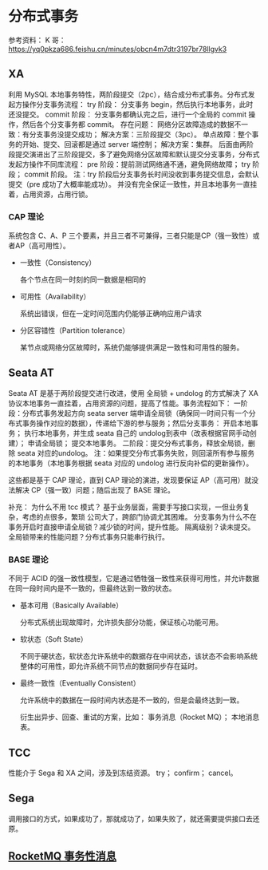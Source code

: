 # 分布式事务

参考资料：
K 哥：
https://yq0pkza686.feishu.cn/minutes/obcn4m7dtr3197br78llgvk3

## XA

利用 MySQL 本地事务特性，两阶段提交（2pc），结合成分布式事务。分布式发起方操作分支事务流程：
try 阶段：
分支事务 begin，然后执行本地事务，此时还没提交。
commit 阶段：
分支事务都确认完之后，进行一个全局的 commit 操作，然后各个分支事务都 commit。
存在问题：
网络分区故障造成的数据不一致：有分支事务没提交成功；
解决方案：三阶段提交（3pc）。
单点故障：整个事务的开始、提交、回滚都是通过 server 端控制；
解决方案：集群。
后面由两阶段提交演进出了三阶段提交，多了避免网络分区故障和默认提交分支事务，分布式发起方操作不同库流程：
pre 阶段：提前测试网络通不通，避免网络故障；
try 阶段；
commit 阶段。
注：try 阶段后分支事务长时间没收到事务提交信息，会默认提交（pre 成功了大概率能成功）。
并没有完全保证一致性，并且本地事务一直挂着，占用资源，占用行锁。

### CAP 理论

系统包含 C、A、P 三个要素，并且三者不可兼得，三者只能是CP（强一致性）或者AP（高可用性）。


- 一致性（Consistency）

  各个节点在同一时刻的同一数据是相同的
  
  
- 可用性（Availability）

  系统出错误，但在一定时间范围内仍能够正确响应用户请求
  
  
- 分区容错性（Partition tolerance）

  某节点或网络分区故障时，系统仍能够提供满足一致性和可用性的服务。
  
## Seata AT

Seata AT 是基于两阶段提交进行改进，使用 全局锁 + undolog 的方式解决了 XA 协议本地事务一直挂着，占用资源的问题，提高了性能。事务流程如下：
一阶段：分布式事务发起方向 seata server 端申请全局锁（确保同一时间只有一个分布式事务操作对应的数据），传递给下游的参与服务；然后分支事务：
开启本地事务；
执行本地事务，并生成 seata 自己的 undolog到表中（改表根据官网手动创建）；
申请全局锁；
提交本地事务。
二阶段：提交分布式事务，释放全局锁，删除 seata 对应的undolog。
注：如果提交分布式事务失败，则回滚所有参与服务的本地事务（本地事务根据 seata 对应的 undolog 进行反向补偿的更新操作）。

这些都是基于 CAP 理论，直到 CAP 理论的演进，发现要保证 AP（高可用）就没法解决 CP（强一致）问题；随后出现了 BASE 理论。

补充：
为什么不用 tcc 模式？
基于业务层面，需要手写接口实现，一但业务复杂，考虑的点很多，繁琐
公司大了，跨部门协调尤其困难。
分支事务为什么不在事务开启时直接申请全局锁？减少锁的时间，提升性能。
隔离级别？读未提交。
全局锁带来的性能问题？分布式事务只能串行执行。

### BASE 理论

不同于 ACID 的强一致性模型，它是通过牺牲强一致性来获得可用性，并允许数据在同一段时间内是不一致的，但最终达到一致的状态。

- 基本可用（Basically Available）

  分布式系统出现故障时，允许损失部分功能，保证核心功能可用。
  
  
- 软状态（Soft State）

  不同于硬状态，软状态允许系统中的数据存在中间状态，该状态不会影响系统整体的可用性，即允许系统不同节点的数据同步存在延时。
  
- 最终一致性（Eventually Consistent）

  允许系统中的数据在一段时间内状态是不一致的，但是会最终达到一致。
  
  衍生出异步、回查、重试的方案，比如：
  事务消息（Rocket MQ）；
  本地消息表。
  
## TCC

性能介于 Sega 和 XA 之间，涉及到冻结资源。
try；
confirm；
cancel。

## Sega

调用接口的方式，如果成功了，那就成功了，如果失败了，就还需要提供接口去还原。

## [RocketMQ 事务性消息](https://lvliu-kun.github.io/2024/07/31/RocketMQ.html#%E4%BA%8B%E5%8A%A1%E6%80%A7%E6%B6%88%E6%81%AF%E5%8E%9F%E7%90%86)

